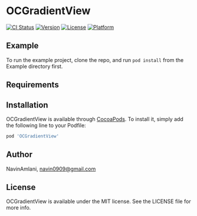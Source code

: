# OCGradientView

[![CI Status](https://img.shields.io/travis/NavinAmlani/OCGradientView.svg?style=flat)](https://travis-ci.org/NavinAmlani/OCGradientView)
[![Version](https://img.shields.io/cocoapods/v/OCGradientView.svg?style=flat)](https://cocoapods.org/pods/OCGradientView)
[![License](https://img.shields.io/cocoapods/l/OCGradientView.svg?style=flat)](https://cocoapods.org/pods/OCGradientView)
[![Platform](https://img.shields.io/cocoapods/p/OCGradientView.svg?style=flat)](https://cocoapods.org/pods/OCGradientView)

## Example

To run the example project, clone the repo, and run `pod install` from the Example directory first.

## Requirements

## Installation

OCGradientView is available through [CocoaPods](https://cocoapods.org). To install
it, simply add the following line to your Podfile:

```ruby
pod 'OCGradientView'
```

## Author

NavinAmlani, navin0909@gmail.com

## License

OCGradientView is available under the MIT license. See the LICENSE file for more info.

